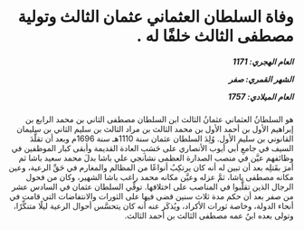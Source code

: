 <h1 dir="rtl">وفاة السلطان العثماني عثمان الثالث وتولية مصطفى الثالث خلفًا له .</h1>

<h5 dir="rtl">العام الهجري:  1171

الشهر القمري: صفر

العام الميلادي: 1757</h5>

<p dir="rtl">هو السلطانُ العثماني عثمانُ الثالث ابن السلطان مصطفى الثاني بن محمد الرابع بن إبراهيم الأول بن أحمد الأول بن محمد الثالث بن مراد الثالث بن سليم الثاني بن سليمان القانوني بن سليم الأول. وُلِدَ السلطان عثمان سنة 1110هـ سنة 1696م وبعد أن تقلَّدَ السيف في جامعِ أبي أيوب الأنصاري على حَسَبِ العادة القديمة وأبقى كبار الموظفين في وظائفهم عيَّن في منصب الصدارة العظمى نشانجي علي باشا بدلَ محمد سعيد باشا ثم أمرَ بقَتلِه بعد أن تبين له أنه كان يرتكِبُ أنواعًا من المظالم والمغارم في حَقِّ الرعية، وعين مكانه مصطفى باشا، ثمَّ عزله وعيَّن مكانه محمد راغب باشا الشهير، وكان من فحول الرجال الذين تقلَّبوا في المناصب على اختلافها. توفِّي السلطان عثمان في السادس عشر من صفر بعد أن حكم مدة ثلاث سنين قضى فيها على الثورات والانتفاضات التي قامت في أنحاء الدولة، وخاصة ثورات الأكراد، ويُذكَر عنه أنه كان يتحسَّس أحوال الرعية ليلًا متنكِّرًا، وتولى بعده ابنُ عمه مصطفى الثالث بن أحمد الثالث.</p></br>
